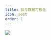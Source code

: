 ```yaml
---
title: 我与数据可视化
icon: post
order: 1
---
```


![](https://files.sunguoqi.com/brain-images/202307271613330.png)
